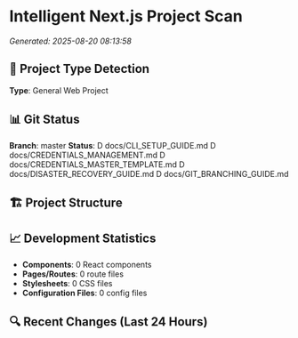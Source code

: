 ﻿# Intelligent Next.js Project Scan
*Generated: 2025-08-20 08:13:58*

## 🎯 Project Type Detection
**Type**: General Web Project



## 📊 Git Status
**Branch**: master
**Status**: 
 D docs/CLI_SETUP_GUIDE.md  D docs/CREDENTIALS_MANAGEMENT.md  D docs/CREDENTIALS_MASTER_TEMPLATE.md  D docs/DISASTER_RECOVERY_GUIDE.md  D docs/GIT_BRANCHING_GUIDE.md

## 🏗️ Project Structure






## 📈 Development Statistics
- **Components**: 0 React components
- **Pages/Routes**: 0 route files
- **Stylesheets**: 0 CSS files
- **Configuration Files**: 0 config files

## 🔍 Recent Changes (Last 24 Hours)


